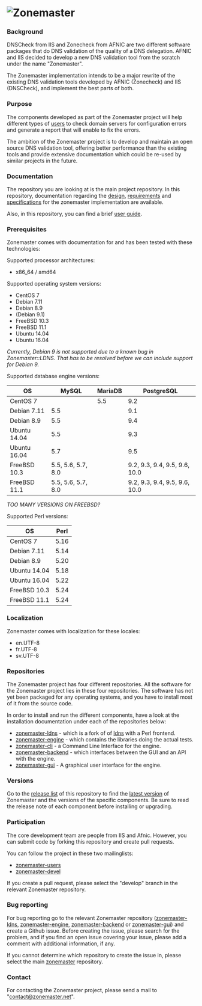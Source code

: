 ![Zonemaster](docs/images/zonemaster_logo_black.png)
==========

### Background

DNSCheck from IIS and Zonecheck from AFNIC are two different software
packages that do DNS validation of the quality of a DNS
delegation. AFNIC and IIS decided to develop a new DNS validation tool from the
scratch under the name "Zonemaster". 

The Zonemaster implementation intends to be a major
rewrite of the existing DNS validation tools developed by AFNIC (Zonecheck) and
IIS (DNSCheck), and implement the best parts of both.

### Purpose

The components developed as part of the Zonemaster project will help different
types of [users](USING.md) to check domain servers for configuration errors and
generate a report that will enable to fix the errors.

The ambition of the Zonemaster project is to develop and maintain an open source
DNS validation tool, offering better performance than the existing tools and
provide extensive documentation which could be re-used by similar projects in
the future.

### Documentation

The repository you are looking at is the main project repository. In this
repository, documentation regarding the [design](docs/design),
[requirements](docs/requirements) and [specifications](docs/specifications)
for the zonemaster implementation are available.

Also, in this repository, you can find a brief [user guide](USING.md).

### Prerequisites

Zonemaster comes with documentation for and has been tested with these
technologies:

Supported processor architectures:

* x86_64 / amd64

Supported operating system versions:

* CentOS 7
* Debian 7.11
* Debian 8.9
* (Debian 9.1)
* FreeBSD 10.3
* FreeBSD 11.1
* Ubuntu 14.04
* Ubuntu 16.04

_Currently, Debian 9 is not supported due to a known bug in Zonemaster::LDNS. That has to be resolved 
before we can include support for Debian 9._

Supported database engine versions:

OS           |  MySQL                |  MariaDB | PostgreSQL
-----------  | ----------------------| -------- | -----------
CentOS 7     |                       |   5.5    |   9.2
Debian 7.11  |           5.5         |          |   9.1
Debian 8.9   |           5.5         |          |   9.4
Ubuntu 14.04 |           5.5         |          |   9.3
Ubuntu 16.04 |           5.7         |          |   9.5
FreeBSD 10.3 |    5.5, 5.6, 5.7, 8.0 |          |   9.2, 9.3, 9.4, 9.5, 9.6, 10.0       
FreeBSD 11.1 |    5.5, 5.6, 5.7, 8.0 |          |   9.2, 9.3, 9.4, 9.5, 9.6, 10.0      

_TOO MANY VERSIONS ON FREEBSD?_

Supported Perl versions:

OS           | Perl
-----------  | ----
CentOS 7     | 5.16                        
Debian 7.11  | 5.14
Debian 8.9   | 5.20
Ubuntu 14.04 | 5.18
Ubuntu 16.04 | 5.22
FreeBSD 10.3 | 5.24
FreeBSD 11.1 | 5.24

### Localization

Zonemaster comes with localization for these locales:

* en.UTF-8
* fr.UTF-8
* sv.UTF-8

### Repositories

The Zonemaster project has four different repositories. All the software for
the Zonemaster project lies in these four repositories. The software has not yet
been packaged for any operating systems, and you have to install most of it from
the source code.

In order to install and run the different components, have a look at the
installation documentation under each of the repositories below:

 * [zonemaster-ldns] - which is a fork of of [ldns] with a Perl frontend.
 * [zonemaster-engine] - which contains the libraries doing the actual tests.
 * [zonemaster-cli] - a Command Line Interface for the engine.
 * [zonemaster-backend] - which interfaces between the GUI and an API with the engine.
 * [zonemaster-gui](https://github.com/dotse/zonemaster-gui) - A graphical user
   interface for the engine.

### Versions

Go to the [release list](https://github.com/dotse/zonemaster/releases) 
of this repository to find the 
[latest version](https://github.com/dotse/zonemaster/releases/latest) of 
Zonemaster and the versions of the specific components. Be
sure to read the release note of each component before installing or
upgrading.

### Participation

The core development team are people from IIS and Afnic. However, you
can submit code by forking this repository and create pull requests.

You can follow the project in these two mailinglists:

 * [zonemaster-users](http://lists.iis.se/cgi-bin/mailman/listinfo/zonemaster-users)
 * [zonemaster-devel](http://lists.iis.se/cgi-bin/mailman/listinfo/zonemaster-devel)

If you create a pull request, please select the "develop" branch in the relevant
Zonemaster repository.

### Bug reporting 

For bug reporting go to the relevant Zonemaster repository ([zonemaster-ldns], [zonemaster-engine],
[zonemaster-backend] or [zonemaster-gui]) and create a Github issue. Before creating the issue,
please search for the problem, and if you find an open issue covering your issue, please add
a comment with additional information, if any.

If you cannot determine which repository to create the issue in, please select the main [zonemaster] 
repository.

### Contact 

For contacting the Zonemaster project, please send a mail to
"contact@zonemaster.net".

[zonemaster]: https://github.com/dotse/zonemaster
[zonemaster-ldns]: https://github.com/dotse/zonemaster-ldns
[zonemaster-engine]: https://github.com/dotse/zonemaster-engine 
[zonemaster-cli]: https://github.com/dotse/zonemaster-cli
[zonemaster-backend]: https://github.com/dotse/zonemaster-backend
[zonemaster-gui]: https://github.com/dotse/zonemaster-gui
[ldns]: https://www.nlnetlabs.nl/projects/ldns/
